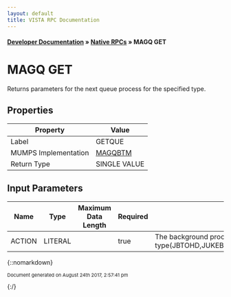 ```yaml
---
layout: default
title: VISTA RPC Documentation
---
```


#### [Developer Documentation](../index) &#187; [Native RPCs](TableOfContents) &#187; MAGQ GET<br/>
# MAGQ GET

Returns parameters for the next queue process for the specified type.

## Properties

Property | Value
--- | ---
Label | GETQUE
MUMPS Implementation | [MAGQBTM](http://code.osehra.org/dox/Routine_MAGQBTM_source.html)
Return Type | SINGLE VALUE


## Input Parameters

Name | Type | Maximum Data Length | Required | Description
--- | --- | --- | --- | ---
ACTION | LITERAL |  | true | The background processor queue type(JBTOHD,JUKEBOX,DELETE,ABSTRACT,ROUTING).



{::nomarkdown} <br/><p style="font-size: 11px">Document generated on August 24th 2017, 2:57:41 pm</p>{:/}